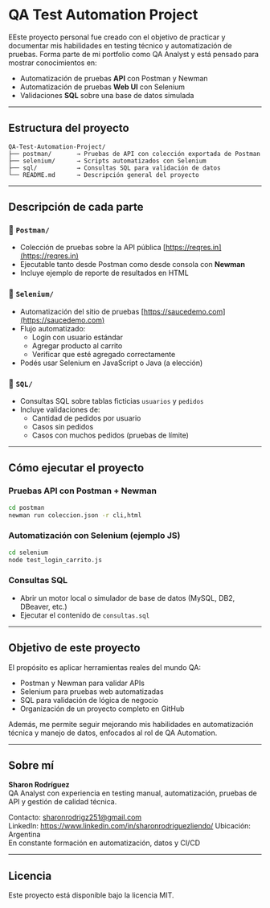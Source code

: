 # QA Test Automation Project

EEste proyecto personal fue creado con el objetivo de practicar y documentar mis habilidades en testing técnico y automatización de pruebas. Forma parte de mi portfolio como QA Analyst y está pensado para mostrar conocimientos en:

- Automatización de pruebas **API** con Postman y Newman  
- Automatización de pruebas **Web UI** con Selenium  
- Validaciones **SQL** sobre una base de datos simulada  

---

## Estructura del proyecto

```
QA-Test-Automation-Project/
├── postman/       → Pruebas de API con colección exportada de Postman
├── selenium/      → Scripts automatizados con Selenium
├── sql/           → Consultas SQL para validación de datos
└── README.md      → Descripción general del proyecto
```

---

##  Descripción de cada parte

### 🔹 `Postman/`
- Colección de pruebas sobre la API pública [https://reqres.in](https://reqres.in)
- Ejecutable tanto desde Postman como desde consola con **Newman**
- Incluye ejemplo de reporte de resultados en HTML

### 🔹 `Selenium/`
- Automatización del sitio de pruebas [https://saucedemo.com](https://saucedemo.com)
- Flujo automatizado:
  - Login con usuario estándar
  - Agregar producto al carrito
  - Verificar que esté agregado correctamente
- Podés usar Selenium en JavaScript o Java (a elección)

### 🔹 `SQL/`
- Consultas SQL sobre tablas ficticias `usuarios` y `pedidos`
- Incluye validaciones de:
  - Cantidad de pedidos por usuario
  - Casos sin pedidos
  - Casos con muchos pedidos (pruebas de límite)

---

## Cómo ejecutar el proyecto

### Pruebas API con Postman + Newman
```bash
cd postman
newman run coleccion.json -r cli,html
```

### Automatización con Selenium (ejemplo JS)
```bash
cd selenium
node test_login_carrito.js
```

### Consultas SQL
- Abrir un motor local o simulador de base de datos (MySQL, DB2, DBeaver, etc.)
- Ejecutar el contenido de `consultas.sql`

---

## Objetivo de este proyecto

El propósito es aplicar herramientas reales del mundo QA:
- Postman y Newman para validar APIs
- Selenium para pruebas web automatizadas
- SQL para validación de lógica de negocio
- Organización de un proyecto completo en GitHub

Además, me permite seguir mejorando mis habilidades en automatización técnica y manejo de datos, enfocados al rol de QA Automation.

---

## Sobre mí

**Sharon Rodríguez**  
QA Analyst con experiencia en testing manual, automatización, pruebas de API y gestión de calidad técnica.  

Contacto: sharonrodrigz251@gmail.com  
LinkedIn: https://www.linkedin.com/in/sharonrodriguezliendo/ 
Ubicación: Argentina  
En constante formación en automatización, datos y CI/CD  

---

## Licencia

Este proyecto está disponible bajo la licencia MIT.
